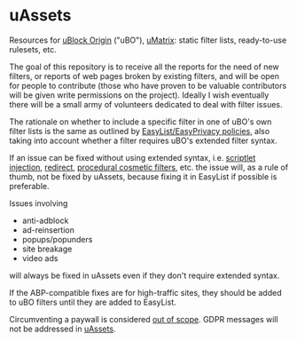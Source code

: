 # uAssets
Resources for [uBlock Origin](https://github.com/gorhill/uBlock) ("uBO"), [uMatrix](https://github.com/gorhill/uMatrix/): static filter lists, ready-to-use rulesets, etc.

The goal of this repository is to receive all the reports for the need of new filters, or reports of web pages broken by existing filters, and will be open for people to contribute (those who have proven to be valuable contributors will be given write permissions on the project). Ideally I wish eventually there will be a small army of volunteers dedicated to deal with filter issues.

The rationale on whether to include a specific filter in one of uBO's own filter lists is the same as outlined by [EasyList/EasyPrivacy policies](https://easylist.to/pages/policy.html), also taking into account whether a filter requires uBO's extended filter syntax.

If an issue can be fixed without using extended syntax, i.e. [scriptlet injection](https://github.com/gorhill/uBlock/wiki/Static-filter-syntax#scriptlet-injection), [redirect](https://github.com/gorhill/uBlock/wiki/Static-filter-syntax#redirect), [procedural cosmetic filters](https://github.com/gorhill/uBlock/wiki/Static-filter-syntax#procedural-cosmetic-filters), etc. the issue will, as a rule of thumb, not be fixed by uAssets, because fixing it in EasyList if possible is preferable.

Issues involving

- anti-adblock
- ad-reinsertion
- popups/popunders
- site breakage
- video ads

will always be fixed in uAssets even if they don't require extended syntax.


If the ABP-compatible fixes are for high-traffic sites, they should be added to uBO filters until they are added to EasyList.

Circumventing a paywall is considered [out of scope](https://github.com/uBlockOrigin/uAssets/issues/2317#issuecomment-392009540). GDPR messages will not be addressed in [uAssets](https://github.com/uBlockOrigin/uAssets/issues/4123#issuecomment-439232886).
